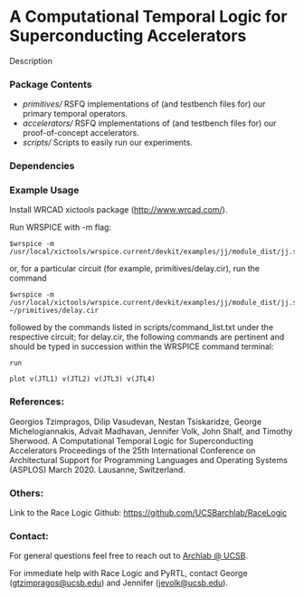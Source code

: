 # A Computational Temporal Logic for Superconducting Accelerators

Description

### Package Contents
* *primitives/* RSFQ implementations of (and testbench files for) our primary temporal operators. 
* *accelerators/* RSFQ implementations of (and testbench files for) our proof-of-concept accelerators.
* *scripts/* Scripts to easily run our experiments.

### Dependencies
 
### Example Usage
Install WRCAD xictools package (http://www.wrcad.com/).

Run WRSPICE with -m flag:

```export wrspice=/usr/local/xictools/wrspice/bin/wrspice
$wrspice -m /usr/local/xictools/wrspice.current/devkit/examples/jj/module_dist/jj.so
```
or, for a particular circuit (for example, primitives/delay.cir), run the command
```
$wrspice -m /usr/local/xictools/wrspice.current/devkit/examples/jj/module_dist/jj.so ~/primitives/delay.cir
```

followed by the commands listed in scripts/command_list.txt under the respective circuit; for delay.cir, the following commands are pertinent and should be typed in succession within the WRSPICE command terminal:
```
run

plot v(JTL1) v(JTL2) v(JTL3) v(JTL4)
```


### References:
Georgios Tzimpragos, Dilip Vasudevan, Nestan Tsiskaridze, George Michelogiannakis, Advait Madhavan, Jennifer Volk, John Shalf, and Timothy Sherwood. A Computational Temporal Logic for Superconducting Accelerators Proceedings of the 25th International Conference on Architectural Support for Programming Languages and Operating Systems (ASPLOS) March 2020. Lausanne, Switzerland.

### Others:
Link to the Race Logic Github: https://github.com/UCSBarchlab/RaceLogic

### Contact:
For general questions feel free to reach out to [Archlab @ UCSB](https://www.arch.cs.ucsb.edu/).

For immediate help with Race Logic and PyRTL, contact George (gtzimpragos@ucsb.edu) and Jennifer (jevolk@ucsb.edu).
